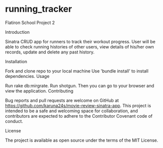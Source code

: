 # running_tracker
Flatiron School Project 2

Introduction

Sinatra CRUD app for runners to track their workout progress. User will be able to check running histories of other users, view details of his/her own records, update and delete any past history.

Installation

Fork and clone repo to your local machine
Use 'bundle install' to install dependencies.
Usage

Run rake db:mirgrate.
Run shotgun. Then you can go to your browser and view the application.
Contributing

Bug reports and pull requests are welcome on GitHub at https://github.com/karuna24s/movie-review-sinatra-app. This project is intended to be a safe and welcoming space for collaboration, and contributors are expected to adhere to the Contributor Covenant code of conduct.

License

The project is available as open source under the terms of the MIT License.